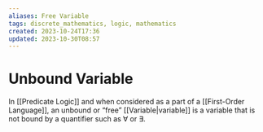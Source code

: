 ```yaml
---
aliases: Free Variable
tags: discrete_mathematics, logic, mathematics
created: 2023-10-24T17:36
updated: 2023-10-30T08:57
---
```


# Unbound Variable

In [[Predicate Logic]] and when considered as a part of a [[First-Order Language]], an unbound or “free” [[Variable|variable]] is a variable that is not bound by a quantifier such as $\forall$ or $\exists$.